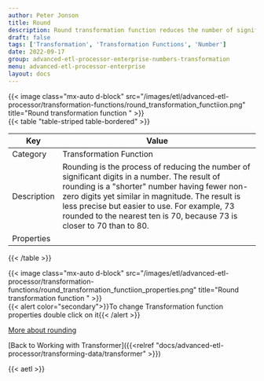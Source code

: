 ```yaml
---
author: Peter Jonson
title: Round
description: Round transformation function reduces the number of significant digits in a number
draft: false
tags: ['Transformation', 'Transformation Functions', 'Number']
date: 2022-09-17
group: advanced-etl-processor-enterprise-numbers-transformation
menu: advanced-etl-processor-enterprise
layout: docs
---
```


{{< image class="mx-auto d-block"  src="/images/etl/advanced-etl-processor/transformation-functions/round_transformation_functiion.png" title="Round transformation function " >}}
\
{{< table "table-striped table-bordered" >}}

| Key         | Value                                                                                                                                                                                                                                                                                                                        |
| ----------- | ---------------------------------------------------------------------------------------------------------------------------------------------------------------------------------------------------------------------------------------------------------------------------------------------------------------------------- |
| Category    | Transformation Function                                                                                                                                                                                                                                                                                                      |
| Description | Rounding is the process of reducing the number of significant digits in a number. The result of rounding is a "shorter" number having fewer non-zero digits yet similar in magnitude. The result is less precise but easier to use. For example, 73 rounded to the nearest ten is 70, because 73 is closer to 70 than to 80. |
| Properties  |                                                                                                                                                                                                                                                                                                                              |

{{< /table >}}

{{< image class="mx-auto d-block"  src="/images/etl/advanced-etl-processor/transformation-functions/round_transformation_functiion_properties.png" title="Round transformation function " >}}
\
{{< alert color="secondary">}}To change Transformation function properties double click on it{{< /alert >}}

[More about rounding](https://simple.wikipedia.org/wiki/Rounding)

[Back to Working with Transformer]({{<relref "docs/advanced-etl-processor/transforming-data/transformer" >}})

{{< aetl >}}
